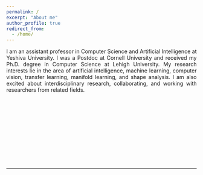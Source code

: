 ```yaml
---
permalink: /
excerpt: "About me"
author_profile: true
redirect_from: 
  - /home/
---
```


<p align="justify"> I am an assistant professor in Computer Science and Artificial Intelligence at Yeshiva University. I was a Postdoc at Cornell University and received my Ph.D. degree in Computer Science at Lehigh University. My research interests lie in the area of artificial intelligence, machine learning, computer vision, transfer learning, manifold learning, and shape analysis. I am also excited about interdisciplinary research, collaborating, and working with researchers from related fields. </p>

<p> &ensp;</p>

 <!-- <p align="justify"> <b> I am looking for highly self-motivated Ph.D. students. Please send me your CV if you are interested in machine learning and computer vision (requirement: Math & CS background). </b> </p> -->


<p> &ensp;</p>
<p> &ensp;</p>

 <!-- Contact:
======

E-mail: youshan.zhang@yu.edu -->


<p> &ensp;</p>
<p> &ensp;</p>
<p> &ensp;</p>



---
 <!--This website is still under construction.-->

 <!--Last updated: 07/09/2022-->
